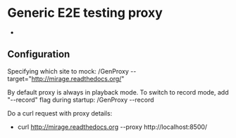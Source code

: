 # Generic E2E testing proxy

-

## Configuration

Specifying which site to mock:
/GenProxy --target="http://mirage.readthedocs.org/"

By default proxy is always in playback mode. To switch to record mode, add "--record" flag during startup:
/GenProxy --record


Do a curl request with proxy details: 
+ curl http://mirage.readthedocs.org --proxy http://localhost:8500/